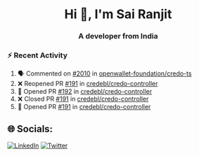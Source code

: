<h1 align="center">Hi 👋, I'm Sai Ranjit</h1>
<h3 align="center">A developer from India</h3>

### :zap: Recent Activity

<!--START_SECTION:activity-->
1. 🗣 Commented on [#2010](https://github.com/openwallet-foundation/credo-ts/issues/2010#issuecomment-2317749758) in [openwallet-foundation/credo-ts](https://github.com/openwallet-foundation/credo-ts)
2. ❌ Reopened PR [#191](https://github.com/credebl/credo-controller/pull/191) in [credebl/credo-controller](https://github.com/credebl/credo-controller)
3. 💪 Opened PR [#192](https://github.com/credebl/credo-controller/pull/192) in [credebl/credo-controller](https://github.com/credebl/credo-controller)
4. ❌ Closed PR [#191](https://github.com/credebl/credo-controller/pull/191) in [credebl/credo-controller](https://github.com/credebl/credo-controller)
5. 💪 Opened PR [#191](https://github.com/credebl/credo-controller/pull/191) in [credebl/credo-controller](https://github.com/credebl/credo-controller)
<!--END_SECTION:activity-->

## 🌐 Socials:
[![LinkedIn](https://img.shields.io/badge/LinkedIn-%230077B5.svg?logo=linkedin&logoColor=white)](https://linkedin.com/in/sairanjit) [![Twitter](https://img.shields.io/badge/Twitter-%231DA1F2.svg?logo=Twitter&logoColor=white)](https://twitter.com/sairanjit_) 
